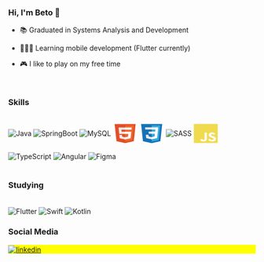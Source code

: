 <h3 align="left">Hi, I'm Beto 🦖</h3>

- 📚 Graduated in Systems Analysis and Development

- 👨🏻‍💻 Learning mobile development (Flutter currently)

- 🎮 I like to play on my free time
<br>
<h3>Skills</h3>

<div style="display: inline_block"><br/>
  <img align="center" alt="Java" height="40" width="50" src="https://cdn.jsdelivr.net/gh/devicons/devicon@latest/icons/java/java-plain.svg">
  <img align="center" alt="SpringBoot" height="40" width="50" src="https://cdn.jsdelivr.net/gh/devicons/devicon@latest/icons/spring/spring-original.svg">
  <img align="center" alt="MySQL" height="40" width="50" src="https://cdn.jsdelivr.net/gh/devicons/devicon/icons/mysql/mysql-original.svg">
  <img align="center" alt="HTML" height="40" width="50" src="https://raw.githubusercontent.com/devicons/devicon/master/icons/html5/html5-original.svg">
  <img align="center" alt="CSS" height="40" width="50" src="https://raw.githubusercontent.com/devicons/devicon/master/icons/css3/css3-original.svg">
  <img align="center" alt="SASS" height="40" width="50" src="https://cdn.jsdelivr.net/gh/devicons/devicon@latest/icons/tailwindcss/tailwindcss-original.svg">
  <img align="center" alt="JavaScript" height="40" width="50" src="https://raw.githubusercontent.com/devicons/devicon/master/icons/javascript/javascript-plain.svg">
  <br/>
  <br/>
  <img align="center" alt="TypeScript" height="40" width="50" src="https://cdn.jsdelivr.net/gh/devicons/devicon@latest/icons/typescript/typescript-original.svg">
  <img align="center" alt="Angular" height="40" width="50" src="https://cdn.jsdelivr.net/gh/devicons/devicon@latest/icons/angular/angular-original.svg">
  <img align="center" alt="Figma" height="40" width="50" src="https://cdn.jsdelivr.net/gh/devicons/devicon/icons/figma/figma-original.svg">
</div><br/>

<h3>Studying</h3>
<div style="display: inline_block"><br/>
  <img align="center" alt="Flutter" height="40" width="50" src="https://cdn.jsdelivr.net/gh/devicons/devicon@latest/icons/flutter/flutter-original.svg">
  <img align="center" alt="Swift" height="40" width="50" src="https://cdn.jsdelivr.net/gh/devicons/devicon@latest/icons/swift/swift-original.svg">
  <img align="center" alt="Kotlin" height="40" width="50" src="https://cdn.jsdelivr.net/gh/devicons/devicon@latest/icons/kotlin/kotlin-original.svg">
</div>

<h3>Social Media</h3>

<p align="left" style="background:yellow">
<a href="https://linkedin.com/in/luis-alberto-weber" target="_blank">
  <img align="center" height="40" width="50" src="https://cdn.jsdelivr.net/gh/devicons/devicon@latest/icons/linkedin/linkedin-original.svg" alt="linkedin"/>
</a>
</p>
